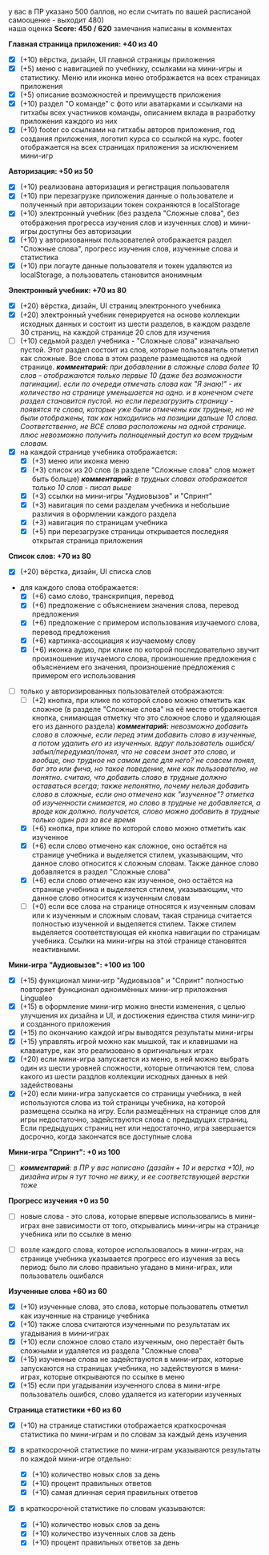 у вас в ПР указано 500 баллов, но если считать по вашей расписаной самооценке - выходит 480)  
наша оценка **Score: 450 / 620** замечания написаны в комментах

**Главная страница приложения: +40 из 40**
  - [x] (+10) вёрстка, дизайн, UI главной страницы приложения
  - [x] (+5) меню с навигацией по учебнику, ссылками на мини-игры и статистику. Меню или иконка меню отображается на всех страницах приложения
  - [x] (+5) описание возможностей и преимуществ приложения
  - [x] (+10) раздел "О команде" с фото или аватарками и ссылками на гитхабы всех участников команды, описанием вклада в разработку приложения каждого из них
  - [x] (+10) footer со ссылками на гитхабы авторов приложения, год создания приложения, логотип курса со ссылкой на курс. footer отображается на всех страницах приложения за исключением мини-игр

**Авторизация: +50 из 50**
  - [x] (+10) реализована авторизация и регистрация пользователя
  - [x] (+10) при перезагрузке приложения данные о пользователе и полученный при авторизации токен сохраняются в localStorage
  - [x] (+10) электронный учебник (без раздела "Сложные слова", без отображения прогресса изучения слов и изученных слов) и мини-игры доступны без авторизации
  - [x] (+10) у авторизованных пользователей отображается раздел "Сложные слова", прогресс изучения слов, изученные слова и статистика
  - [x] (+10) при логауте данные пользователя и токен удаляются из localStorage, а пользователь становится анонимным

**Электронный учебник: +70 из 80**
  - [x] (+20) вёрстка, дизайн, UI страниц электронного учебника
  - [x] (+20) электронный учебник генерируется на основе коллекции исходных данных и состоит из шести разделов, в каждом разделе 30 страниц, на каждой странице 20 слов для изучения
  - [ ] (+10) седьмой раздел учебника - "Сложные слова" изначально пустой. Этот раздел состоит из слов, которые пользователь отметил как сложные. Все слова в этом разделе размещаются на одной странице. _**комментарий:** при добавлении в сложные слова более 10 слов - отображаются только первые 10 (даже без возможности пагинации). если по очереди отмечать слова как "Я знаю!" - их количество на странице уменьшается на одно. и в конечном счете раздел становится пустой. но если перезагрузить страницу - появятся те слова, которые уже были отмечены как трудные, но не были отображены, так как находились на позиции дальше 10 слова. Соответственно, не ВСЕ слова расположены на одной странице. плюс невозможно получить полноценный доступ ко всем трудным словам._
  - [x] на каждой странице учебника отображается:
    - [x] (+3) меню или иконка меню
    - [x] (+3) список из 20 слов (в разделе "Сложные слова" слов может быть больше) _**комментарий:** в трудных словах отображается только 10 слов - писал выше_
    - [x] (+3) ссылки на мини-игры "Аудиовызов" и "Спринт"
    - [x] (+3) навигация по семи разделам учебника и небольшие различия в оформлении каждого раздела
    - [x] (+3) навигация по страницам учебника
    - [x] (+5) при перезагрузке страницы открывается последняя открытая страница приложения

**Список слов: +70 из 80**
  - [x] (+20) вёрстка, дизайн, UI списка слов
  - для каждого слова отображается:
    - [x] (+6) само слово, транскрипция, перевод
    - [x] (+6) предложение с объяснением значения слова, перевод предложения
    - [x] (+6) предложение с примером использования изучаемого слова, перевод предложения
    - [x] (+6) картинка-ассоциация к изучаемому слову
    - [x] (+6) иконка аудио, при клике по которой последовательно звучит произношение изучаемого слова, произношение предложения с объяснением его значения, произношение предложения с примером его использования

  - [ ] только у авторизированных пользователей отображаются:
    - [ ] (+2) кнопка, при клике по которой слово можно отметить как сложное (в разделе "Сложные слова" на её месте отображается кнопка, снимающая отметку что это сложное слово и удаляющая его из данного раздела) _**комментарий:** невозможно добавить слово в сложные, если перед этим добавить слово в изученные, а потом удалить его из изученных. вдруг пользователь ошибся/забыл/передумал/понял, что не совсем знает это слово, и вообще, оно трудное на самом деле для него? не совсем понял, баг это или фича, но такое поведение, мне как пользователю, не понятно. считаю, что добавить слово в трудные должно оставаться всегда; также непонятно, почему нельзя добавить слово в сложные, если оно отмечено как "изученное"? отметка об изученности снимается, но слово в трудные не добавляется, а вроде как должно. получается, слово можно добавить в трудные только один раз за все время_
    - [x] (+6) кнопка, при клике по которой слово можно отметить как изученное
    - [x] (+6) если слово отмечено как сложное, оно остаётся на странице учебника и выделяется стилем, указывающим, что данное слово относится к сложным словам. Также данное слово добавляется в раздел "Сложные слова"
    - [x] (+6) если слово отмечено как изученное, оно остаётся на странице учебника и выделяется стилем, указывающим, что данное слово относится к изученным словам
    - [ ] (+0) если все слова на странице относятся к изученным словам или к изученным и сложным словам, такая страница считается полностью изученной и выделяется стилем. Также стилем выделяется соответствующая ей кнопка навигации по страницам учебника. Ссылки на мини-игры на этой странице становятся неактивными.

**Мини-игра "Аудиовызов": +100 из 100**
  - [x] (+15) функционал мини-игр "Аудиовызов" и "Спринт" полностью повторяет функционал одноимённых мини-игр приложения Lingualeo
  - [x] (+15) в оформление мини-игр можно внести изменения, с целью улучшения их дизайна и UI, и достижения единства стиля мини-игр и созданного приложения
  - [x] (+15) по окончанию каждой игры выводятся результаты мини-игры
  - [x] (+15) управлять игрой можно как мышкой, так и клавишами на клавиатуре, как это реализовано в оригинальных играх
  - [x] (+20) если мини-игра запускается из меню, в ней можно выбрать один из шести уровней сложности, которые отличаются тем, слова какого из шести раздлов коллекции исходных данных в ней задействованы
  - [x] (+20) если мини-игра запускается со страницы учебника, в ней используются слова из той страницы учебника, на которой размещена ссылка на игру. Если размещённых на странице слов для игры недостаточно, задействуются слова с предыдущих страниц. Если предыдущих страниц нет или недостаточно, игра завершается досрочно, когда закончатся все доступные слова

**Мини-игра "Спринт": +0 из 100**
  - [ ] _**комментарий**: в ПР у вас написано (дазайн + 10 и верстка +10), но дизайна игры я тут точно не вижу, и ее соответствующей верстки тоже_

**Прогресс изучения +0 из 50**
  - [ ] новые слова - это слова, которые впервые использовались в мини-играх вне зависимости от того, открывались мини-игры на странице учебника или по ссылке в меню
  - [ ] возле каждого слова, которое использовалось в мини-играх, на странице учебника указывается прогресс его изучения за весь период: было ли слово правильно угадано в мини-играх, или пользователь ошибался


**Изученные слова +60 из 60**
  - [x] (+10) изученные слова, это слова, которые пользователь отметил как изученные на странице учебника
  - [x] (+10) также слова считаются изученными по результатам их угадывания в мини-играх
  - [x] (+10) если сложное слово стало изученным, оно перестаёт быть сложными и удаляется из раздела "Сложные слова"
  - [x] (+15) изученные слова не задействуются в мини-играх, которые запускаются на страницах учебника, но задействуются в мини-играх, которые открываются по ссылке в меню
  - [x] (+15) если при угадывании изученного слова в мини-игре пользователь ошибся, слово удаляется из категории изученных

**Страница статистики +60 из 60**
  - [x] (+10) на странице статистики отображается краткосрочная статистика по мини-играм и по словам за каждый день изучения

 - [x] в краткосрочной статистике по мини-играм указываются результаты по каждой мини-игре отдельно:
    - [x] (+10) количество новых слов за день
    - [x] (+10) процент правильных ответов
    - [x] (+10) самая длинная серия правильных ответов
    
 - [x] в краткосрочной статистике по словам указываются:
    - [x] (+10) количество новых слов за день
    - [x] (+10) количество изученных слов за день
    - [x] (+10) процент правильных ответов за день

